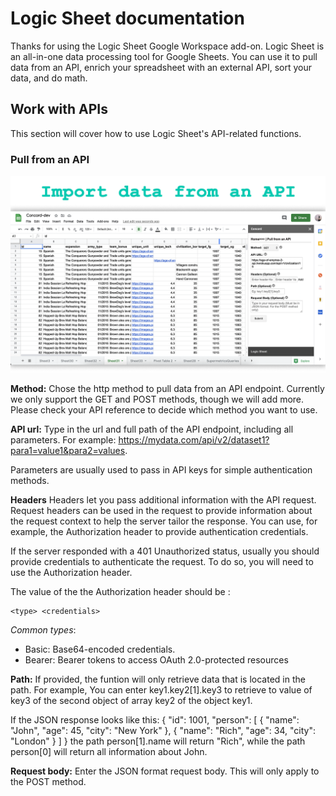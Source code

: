 # Logic Sheet documentation

Thanks for using the Logic Sheet Google Workspace add-on. Logic Sheet is an all-in-one data processing tool for Google Sheets. You can use it to pull data from an API, enrich your spreadsheet with an external API, sort your data, and do math.

## Work with APIs
This section will cover how to use Logic Sheet's API-related functions.

### Pull from an API

![API screenshot](./img/ss-api.png)

**Method:** Chose the http method to pull data from an API endpoint. Currently we only support the GET and POST methods, though we will add more. Please check your API reference to decide which method you want to use.

**API url:** Type in the url and full path of the API endpoint, including all parameters. For example: https://mydata.com/api/v2/dataset1?para1=value1&para2=values.

Parameters are usually used to pass in API keys for simple authentication methods.

**Headers** Headers let you pass additional information with the API request. Request headers can be used in the request to provide information about the request context to help the server tailor the response. You can use, for example, the Authorization header to provide authentication credentials.

If the server responded with a 401 Unauthorized status, usually you should provide credentials to authenticate the request. To do so, you will need to use the Authorization header.

The value of the the Authorization header should be :

    <type> <credentials>

_Common types_:
- Basic: Base64-encoded credentials.
- Bearer: Bearer tokens to access OAuth 2.0-protected resources

**Path:** If provided, the funtion will only retrieve data that is located in the path. For example, You can enter key1.key2[1].key3 to retrieve to value of key3 of the second object of array key2 of the object key1.

If the JSON response looks like this:
        {
            "id": 1001,
            "person": [
                {
                    "name": "John",
                    "age": 45,
                    "city": "New York"
                },
                {
                    "name": "Rich",
                    "age": 34,
                    "city": "London"
                }
            ]
        }
the path person[1].name will return "Rich", while the path person[0] will return all information about John.

**Request body:** Enter the JSON format request body. This will only apply to the POST method.